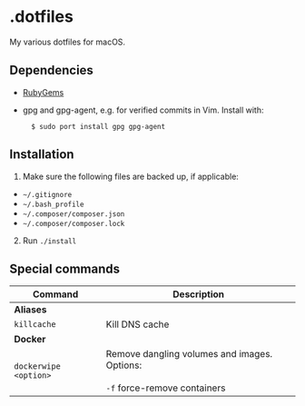 # .dotfiles

My various dotfiles for macOS.

## Dependencies

- [RubyGems](https://rubygems.org/pages/download)
- gpg and gpg-agent, e.g. for verified commits in Vim. Install with:

        $ sudo port install gpg gpg-agent

## Installation

1. Make sure the following files are backed up, if applicable:
  - `~/.gitignore`
  - `~/.bash_profile`
  - `~/.composer/composer.json`
  - `~/.composer/composer.lock`
2. Run `./install`

## Special commands

| Command               | Description                                                                      |
| ---------             | -----                                                                            |
| __Aliases__           |                                                                                  |
| `killcache`           | Kill DNS cache                                                                   |  
| __Docker__            |                                                                                  |
| `dockerwipe <option>` | Remove dangling volumes and images. Options:<br><br>`-f` force-remove containers |
